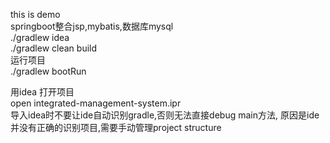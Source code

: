this is demo    
springboot整合jsp,mybatis,数据库mysql    
./gradlew idea    
./gradlew clean build    
运行项目    
./gradlew bootRun

用idea 打开项目    
open integrated-management-system.ipr    
导入idea时不要让ide自动识别gradle,否则无法直接debug main方法,
原因是ide并没有正确的识别项目,需要手动管理project structure
